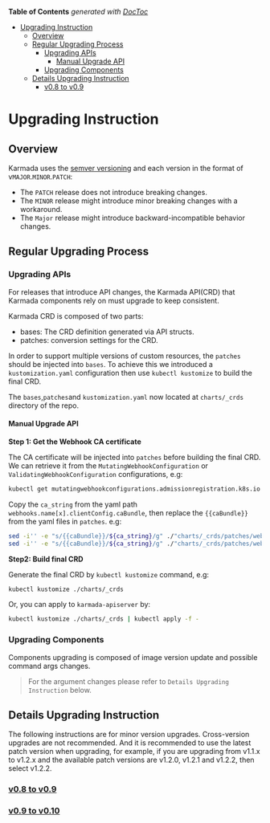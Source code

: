 <!-- START doctoc generated TOC please keep comment here to allow auto update -->
<!-- DON'T EDIT THIS SECTION, INSTEAD RE-RUN doctoc TO UPDATE -->
**Table of Contents**  *generated with [DocToc](https://github.com/thlorenz/doctoc)*

- [Upgrading Instruction](#upgrading-instruction)
  - [Overview](#overview)
  - [Regular Upgrading Process](#regular-upgrading-process)
    - [Upgrading APIs](#upgrading-apis)
      - [Manual Upgrade API](#manual-upgrade-api)
    - [Upgrading Components](#upgrading-components)
  - [Details Upgrading Instruction](#details-upgrading-instruction)
    - [v0.8 to v0.9](#v08-to-v09)

<!-- END doctoc generated TOC please keep comment here to allow auto update -->

# Upgrading Instruction

## Overview
Karmada uses the [semver versioning](https://semver.org/) and each version in the format of v`MAJOR`.`MINOR`.`PATCH`:
- The `PATCH` release does not introduce breaking changes.
- The `MINOR` release might introduce minor breaking changes with a workaround.
- The `Major` release might introduce backward-incompatible behavior changes.

## Regular Upgrading Process
### Upgrading APIs
For releases that introduce API changes, the Karmada API(CRD) that Karmada components rely on must upgrade to keep consistent.

Karmada CRD is composed of two parts:
- bases: The CRD definition generated via API structs.
- patches: conversion settings for the CRD.

In order to support multiple versions of custom resources, the `patches` should be injected into `bases`.
To achieve this we introduced a `kustomization.yaml` configuration then use `kubectl kustomize` to build the final CRD.

The `bases`,`patches`and `kustomization.yaml` now located at `charts/_crds` directory of the repo.

#### Manual Upgrade API

**Step 1: Get the Webhook CA certificate**

The CA certificate will be injected into `patches` before building the final CRD.
We can retrieve it from the `MutatingWebhookConfiguration` or `ValidatingWebhookConfiguration` configurations, e.g:
```bash
kubectl get mutatingwebhookconfigurations.admissionregistration.k8s.io mutating-config
```
Copy the `ca_string` from the yaml path `webhooks.name[x].clientConfig.caBundle`, then replace the `{{caBundle}}` from
the yaml files in `patches`. e.g:
```bash
sed -i'' -e "s/{{caBundle}}/${ca_string}/g" ./"charts/_crds/patches/webhook_in_resourcebindings.yaml"
sed -i'' -e "s/{{caBundle}}/${ca_string}/g" ./"charts/_crds/patches/webhook_in_clusterresourcebindings.yaml"
```

**Step2: Build final CRD**

Generate the final CRD by `kubectl kustomize` command, e.g:
```bash
kubectl kustomize ./charts/_crds 
```
Or, you can apply to `karmada-apiserver` by:
```bash
kubectl kustomize ./charts/_crds | kubectl apply -f -
```

### Upgrading Components
Components upgrading is composed of image version update and possible command args changes.

> For the argument changes please refer to `Details Upgrading Instruction` below.

## Details Upgrading Instruction

The following instructions are for minor version upgrades. Cross-version upgrades are not recommended.
And it is recommended to use the latest patch version when upgrading, for example, if you are upgrading from 
v1.1.x to v1.2.x and the available patch versions are v1.2.0, v1.2.1 and v1.2.2, then select v1.2.2.

### [v0.8 to v0.9](./v0.8-v0.9.md)
### [v0.9 to v0.10](./v0.9-v0.10.md)
